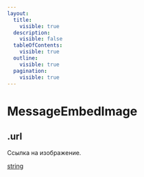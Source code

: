 ```yaml
---
layout:
  title:
    visible: true
  description:
    visible: false
  tableOfContents:
    visible: true
  outline:
    visible: true
  pagination:
    visible: true
---
```


# MessageEmbedImage

## .url

Ссылка на изображение.

[string](https://developer.mozilla.org/ru/docs/Web/JavaScript/Reference/Global_Objects/String)
